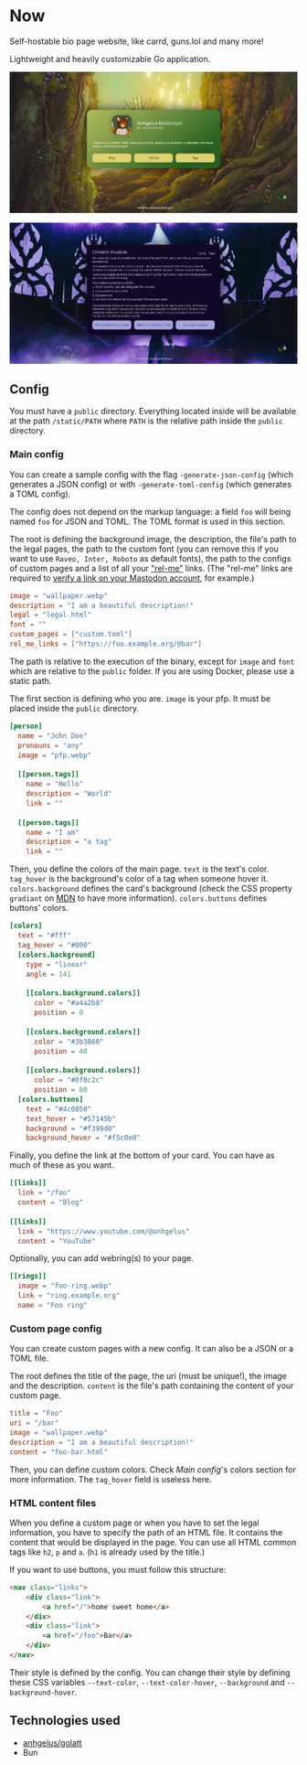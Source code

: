 # Now
Self-hostable bio page website, like carrd, guns.lol and many more!

Lightweight and heavily customizable Go application.

![Screenshot of the main page](example.jpg)

![Screenshot of a custom page](music.jpg)

## Config
You must have a `public` directory.
Everything located inside will be available at the path `/static/PATH` where `PATH` is the relative path inside the
`public` directory.

### Main config
You can create a sample config with the flag `-generate-json-config` (which generates a JSON config) or with 
`-generate-toml-config` (which generates a TOML config).

The config does not depend on the markup language: a field `foo` will being named `foo` for JSON and TOML.
The TOML format is used in this section.

The root is defining the background image, the description, the file's path to the legal pages, the path to the custom 
font (you can remove this if you want to use `Raveo, Inter, Roboto` as default fonts), the path to the configs of custom
pages and a list of all your ["rel-me"](https://microformats.org/wiki/rel-me) links. 
(The "rel-me" links are required to 
[verify a link on your Mastodon account](https://docs.joinmastodon.org/user/profile/#verification), for example.)
```toml
image = "wallpaper.webp"
description = "I am a beautiful description!"
legal = "legal.html"
font = ""
custom_pages = ["custom.toml"]
rel_me_links = ["https://foo.example.org/@bar"]
```
The path is relative to the execution of the binary, except for `image` and `font` which are relative to the `public` 
folder.
If you are using Docker, please use a static path.

The first section is defining who you are.
`image` is your pfp.
It must be placed inside the `public` directory.
```toml
[person]
  name = "John Doe"
  pronouns = "any"
  image = "pfp.webp"

  [[person.tags]]
    name = "Hello"
    description = "World"
    link = ""

  [[person.tags]]
    name = "I am"
    description = "a tag"
    link = ""
```

Then, you define the colors of the main page.
`text` is the text's color.
`tag_hover` is the background's color of a tag when someone hover it.
`colors.background` defines the card's background (check the CSS property `gradiant` on 
[MDN](https://developer.mozilla.org/en-US/docs/Web/CSS/gradient) to have more information).
`colors.buttons` defines buttons' colors.
```toml
[colors]
  text = "#fff"
  tag_hover = "#000"
  [colors.background]
    type = "linear"
    angle = 141

    [[colors.background.colors]]
      color = "#a4a2b8"
      position = 0

    [[colors.background.colors]]
      color = "#3b3860"
      position = 40

    [[colors.background.colors]]
      color = "#0f0c2c"
      position = 80
  [colors.buttons]
    text = "#4c0850"
    text_hover = "#57145b"
    background = "#f399d0"
    background_hover = "#f5c0e0"
```

Finally, you define the link at the bottom of your card.
You can have as much of these as you want. 
```toml
[[links]]
  link = "/foo"
  content = "Blog"

[[links]]
  link = "https://www.youtube.com/@anhgelus"
  content = "YouTube"
```

Optionally, you can add webring(s) to your page.
```toml
[[rings]]
  image = "foo-ring.webp"
  link = "ring.example.org"
  name = "Foo ring"
```

### Custom page config
You can create custom pages with a new config.
It can also be a JSON or a TOML file.

The root defines the title of the page, the uri (must be unique!), the image and the description.
`content` is the file's path containing the content of your custom page.
```toml
title = "Foo"
uri = "/bar"
image = "wallpaper.webp"
description = "I am a beautiful description!"
content = "foo-bar.html"
```

Then, you can define custom colors.
Check _Main config_'s colors section for more information.
The `tag_hover` field is useless here.

### HTML content files
When you define a custom page or when you have to set the legal information, you have to specify the path of an HTML 
file.
It contains the content that would be displayed in the page.
You can use all HTML common tags like `h2`, `p` and `a`.
(`h1` is already used by the title.)

If you want to use buttons, you must follow this structure:
```html
<nav class="links">
    <div class="link">
        <a href="/">home sweet home</a>
    </div>
    <div class="link">
        <a href="/foo">Bar</a>
    </div>
</nav>
```
Their style is defined by the config.
You can change their style by defining these CSS variables `--text-color`, `--text-color-hover`, `--background` and 
`--background-hover`.

## Technologies used

- [anhgelus/golatt](https://github.com/anhgelus/golatt)
- Bun
